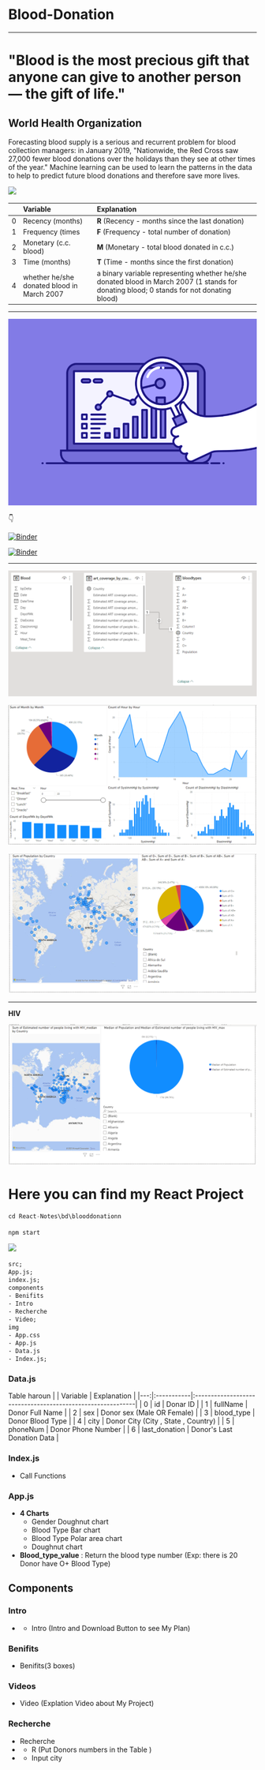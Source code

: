 # Blood-Donation

---

# "Blood is the most precious gift that anyone can give to another person — the gift of life."

## World Health Organization

Forecasting blood supply is a serious and recurrent problem for blood collection managers: in January 2019, "Nationwide, the Red Cross saw 27,000 fewer blood donations over the holidays than they see at other times of the year." Machine learning can be used to learn the patterns in the data to help to predict future blood donations and therefore save more lives.

<img src=https://nbs.gov.gh/storage/2021/10/blood-donation2.gif  />

<!-- ![img](images/gif.gif) -->

|     | Variable                                   | Explanation                                                                                                                              |
| --: | :----------------------------------------- | :--------------------------------------------------------------------------------------------------------------------------------------- |
|   0 | Recency (months)                           | **R** (Recency - months since the last donation)                                                                                         |
|   1 | Frequency (times                           | **F** (Frequency - total number of donation)                                                                                             |
|   2 | Monetary (c.c. blood)                      | **M** (Monetary - total blood donated in c.c.)                                                                                           |
|   3 | Time (months)                              | **T** (Time - months since the first donation)                                                                                           |
|   4 | whether he/she donated blood in March 2007 | a binary variable representing whether he/she donated blood in March 2007 (1 stands for donating blood; 0 stands for not donating blood) |

---

![img](img/gif.gif)

:point_down:

[![Binder](https://mybinder.org/badge_logo.svg)](https://mybinder.org/v2/gh/HarounTheGreat/Blood-Donation/main?filepath=index.ipynb)

[![Binder](https://mybinder.org/badge_logo.svg)](https://mybinder.org/v2/gh/HarounTheGreat/Blood-Donation/main?filepath=notebook.ipynb)

---

![img](img/Data.PNG)

![img](img/p1.PNG)

![img](img/p2.PNG)

---

**HIV**

![img](img/p3.PNG)

# Here you can find my React Project

```js
cd React-Notes\bd\blooddonationn

npm start
```

<img src="https://miro.medium.com/max/1400/1*KN7zbaWkbm5E71zZWfTf7A.gif">

```
src;
App.js;
index.js;
components 
- Benifits 
- Intro 
- Recherche 
- Video;
img 
- App.css 
- App.js 
- Data.js 
- Index.js;
```

### Data.js 

Table haroun
|    | Variable   | Explanation                                                |
|---:|:-----------|:-----------------------------------------------------------|
|  0 | id         | Donar ID                                                   |
|  1 | fullName   | Donor Full Name                                            |
|  2 | sex        | Donor sex (Male OR Female)                                 |
|  3 | blood_type | Donor Blood Type                                           |
|  4 | city       | Donor City (City , State , Country)                        |
|  5 | phoneNum   | Donor Phone Number                                         |
|  6 | last_donation | Donor's Last Donation Data                              |



### Index.js

- Call Functions

### App.js

* **4 Charts**
  - Gender Doughnut chart
  - Blood Type Bar chart
  - Blood Type Polar area chart
  - Doughnut chart
* **Blood_type_value** : Return the blood type number (Exp: there is 20 Donor have O+ Blood Type)

## Components
### Intro

* * Intro (Intro and Download Button to see My Plan)
### Benifits
  * Benifits(3 boxes)
### Videos
  * Video (Explation Video about My Project)
### Recherche
  * Recherche
  * - R (Put Donors numbers in the Table )
  * - Input city
